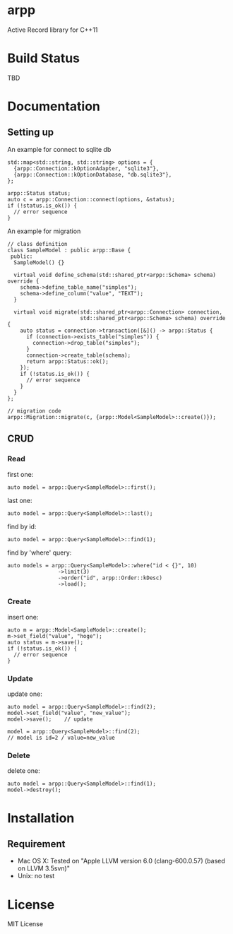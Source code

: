 # arpp

Active Record library for C++11

# Build Status

TBD

# Documentation

## Setting up

An example for connect to sqlite db

    std::map<std::string, std::string> options = {
      {arpp::Connection::kOptionAdapter, "sqlite3"},
      {arpp::Connection::kOptionDatabase, "db.sqlite3"},
    };

    arpp::Status status;
    auto c = arpp::Connection::connect(options, &status);
    if (!status.is_ok()) {
      // error sequence
    }

An example for migration

    // class definition
    class SampleModel : public arpp::Base {
     public:
      SampleModel() {}

      virtual void define_schema(std::shared_ptr<arpp::Schema> schema) override {
        schema->define_table_name("simples");
        schema->define_column("value", "TEXT");
      }

      virtual void migrate(std::shared_ptr<arpp::Connection> connection,
                           std::shared_ptr<arpp::Schema> schema) override {
        auto status = connection->transaction([&]() -> arpp::Status {
          if (connection->exists_table("simples")) {
            connection->drop_table("simples");
          }
          connection->create_table(schema);
          return arpp::Status::ok();
        });
        if (!status.is_ok()) {
          // error sequence
        }
      }
    };

    // migration code
    arpp::Migration::migrate(c, {arpp::Model<SampleModel>::create()});

## CRUD

### Read

first one:

    auto model = arpp::Query<SampleModel>::first();

last one:

    auto model = arpp::Query<SampleModel>::last();

find by id:

    auto model = arpp::Query<SampleModel>::find(1);

find by 'where' query:

    auto models = arpp::Query<SampleModel>::where("id < {}", 10)
                    ->limit(3)
                    ->order("id", arpp::Order::kDesc)
                    ->load();

### Create

insert one:

    auto m = arpp::Model<SampleModel>::create();
    m->set_field("value", "hoge");
    auto status = m->save();
    if (!status.is_ok()) {
      // error sequence
    }

### Update

update one:

    auto model = arpp::Query<SampleModel>::find(2);
    model->set_field("value", "new_value");
    model->save();    // update

    model = arpp::Query<SampleModel>::find(2);
    // model is id=2 / value=new_value

### Delete

delete one:

    auto model = arpp::Query<SampleModel>::find(1);
    model->destroy();


# Installation

## Requirement

* Mac OS X: Tested on "Apple LLVM version 6.0 (clang-600.0.57) (based on LLVM 3.5svn)"
* Unix: no test


# License

MIT License

